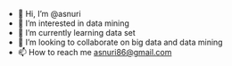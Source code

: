 - 👋 Hi, I’m @asnuri
- 👀 I’m interested in data mining
- 🌱 I’m currently learning data set
- 💞️ I’m looking to collaborate on big data and data mining
- 📫 How to reach me asnuri86@gmail.com

<!---
asnuri98/asnuri98 is a ✨ special ✨ repository because its `README.md` (this file) appears on your GitHub profile.
You can click the Preview link to take a look at your changes.
--->
